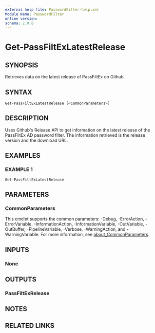 ```yaml
---
external help file: PasswordFilter-help.xml
Module Name: PasswordFilter
online version:
schema: 2.0.0
---
```


# Get-PassFiltExLatestRelease

## SYNOPSIS
Retrieves data on the latest release of PassFiltEx on Github.

## SYNTAX

```
Get-PassFiltExLatestRelease [<CommonParameters>]
```

## DESCRIPTION
Uses Github's Release API to get information on the latest release of the PassFiltEx AD password filter.
The information retrieved is the release version and the download URL.

## EXAMPLES

### EXAMPLE 1
```
Get-PassFiltExLatestRelease
```

## PARAMETERS

### CommonParameters
This cmdlet supports the common parameters: -Debug, -ErrorAction, -ErrorVariable, -InformationAction, -InformationVariable, -OutVariable, -OutBuffer, -PipelineVariable, -Verbose, -WarningAction, and -WarningVariable. For more information, see [about_CommonParameters](http://go.microsoft.com/fwlink/?LinkID=113216).

## INPUTS

### None
## OUTPUTS

### PassFiltExRelease
## NOTES

## RELATED LINKS
